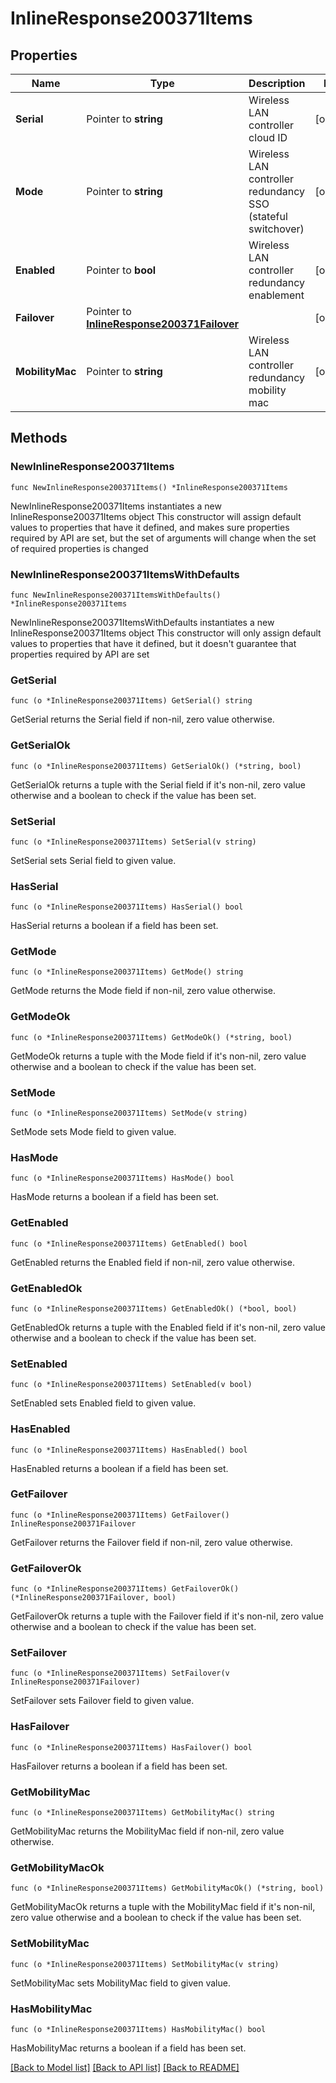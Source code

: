 # InlineResponse200371Items

## Properties

Name | Type | Description | Notes
------------ | ------------- | ------------- | -------------
**Serial** | Pointer to **string** | Wireless LAN controller cloud ID | [optional] 
**Mode** | Pointer to **string** | Wireless LAN controller redundancy SSO (stateful switchover) | [optional] 
**Enabled** | Pointer to **bool** | Wireless LAN controller redundancy enablement | [optional] 
**Failover** | Pointer to [**InlineResponse200371Failover**](InlineResponse200371Failover.md) |  | [optional] 
**MobilityMac** | Pointer to **string** | Wireless LAN controller redundancy mobility mac  | [optional] 

## Methods

### NewInlineResponse200371Items

`func NewInlineResponse200371Items() *InlineResponse200371Items`

NewInlineResponse200371Items instantiates a new InlineResponse200371Items object
This constructor will assign default values to properties that have it defined,
and makes sure properties required by API are set, but the set of arguments
will change when the set of required properties is changed

### NewInlineResponse200371ItemsWithDefaults

`func NewInlineResponse200371ItemsWithDefaults() *InlineResponse200371Items`

NewInlineResponse200371ItemsWithDefaults instantiates a new InlineResponse200371Items object
This constructor will only assign default values to properties that have it defined,
but it doesn't guarantee that properties required by API are set

### GetSerial

`func (o *InlineResponse200371Items) GetSerial() string`

GetSerial returns the Serial field if non-nil, zero value otherwise.

### GetSerialOk

`func (o *InlineResponse200371Items) GetSerialOk() (*string, bool)`

GetSerialOk returns a tuple with the Serial field if it's non-nil, zero value otherwise
and a boolean to check if the value has been set.

### SetSerial

`func (o *InlineResponse200371Items) SetSerial(v string)`

SetSerial sets Serial field to given value.

### HasSerial

`func (o *InlineResponse200371Items) HasSerial() bool`

HasSerial returns a boolean if a field has been set.

### GetMode

`func (o *InlineResponse200371Items) GetMode() string`

GetMode returns the Mode field if non-nil, zero value otherwise.

### GetModeOk

`func (o *InlineResponse200371Items) GetModeOk() (*string, bool)`

GetModeOk returns a tuple with the Mode field if it's non-nil, zero value otherwise
and a boolean to check if the value has been set.

### SetMode

`func (o *InlineResponse200371Items) SetMode(v string)`

SetMode sets Mode field to given value.

### HasMode

`func (o *InlineResponse200371Items) HasMode() bool`

HasMode returns a boolean if a field has been set.

### GetEnabled

`func (o *InlineResponse200371Items) GetEnabled() bool`

GetEnabled returns the Enabled field if non-nil, zero value otherwise.

### GetEnabledOk

`func (o *InlineResponse200371Items) GetEnabledOk() (*bool, bool)`

GetEnabledOk returns a tuple with the Enabled field if it's non-nil, zero value otherwise
and a boolean to check if the value has been set.

### SetEnabled

`func (o *InlineResponse200371Items) SetEnabled(v bool)`

SetEnabled sets Enabled field to given value.

### HasEnabled

`func (o *InlineResponse200371Items) HasEnabled() bool`

HasEnabled returns a boolean if a field has been set.

### GetFailover

`func (o *InlineResponse200371Items) GetFailover() InlineResponse200371Failover`

GetFailover returns the Failover field if non-nil, zero value otherwise.

### GetFailoverOk

`func (o *InlineResponse200371Items) GetFailoverOk() (*InlineResponse200371Failover, bool)`

GetFailoverOk returns a tuple with the Failover field if it's non-nil, zero value otherwise
and a boolean to check if the value has been set.

### SetFailover

`func (o *InlineResponse200371Items) SetFailover(v InlineResponse200371Failover)`

SetFailover sets Failover field to given value.

### HasFailover

`func (o *InlineResponse200371Items) HasFailover() bool`

HasFailover returns a boolean if a field has been set.

### GetMobilityMac

`func (o *InlineResponse200371Items) GetMobilityMac() string`

GetMobilityMac returns the MobilityMac field if non-nil, zero value otherwise.

### GetMobilityMacOk

`func (o *InlineResponse200371Items) GetMobilityMacOk() (*string, bool)`

GetMobilityMacOk returns a tuple with the MobilityMac field if it's non-nil, zero value otherwise
and a boolean to check if the value has been set.

### SetMobilityMac

`func (o *InlineResponse200371Items) SetMobilityMac(v string)`

SetMobilityMac sets MobilityMac field to given value.

### HasMobilityMac

`func (o *InlineResponse200371Items) HasMobilityMac() bool`

HasMobilityMac returns a boolean if a field has been set.


[[Back to Model list]](../README.md#documentation-for-models) [[Back to API list]](../README.md#documentation-for-api-endpoints) [[Back to README]](../README.md)


